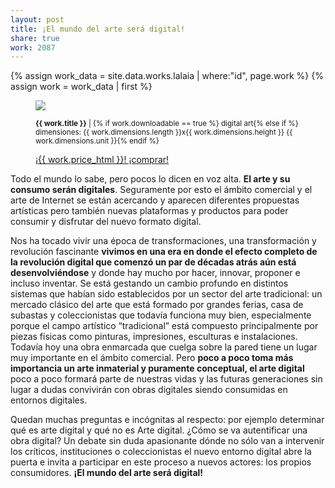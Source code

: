 ```yaml
---
layout: post
title: ¡El mundo del arte será digital!  
share: true
work: 2087
---
```


{% assign work_data = site.data.works.lalaia | where:"id", page.work %}
{% assign work = work_data | first %}
<figure class="text-center">
	<img src="{{ work.featured_src }}">
	<figcaption>
		<p><small><strong>{{ work.title }}</strong> | {% if work.downloadable == true %} digital art{% else if %} dimensiones: {{ work.dimensions.length }}x{{ work.dimensions.height }} {{ work.dimensions.unit }}{% endif %}</small></p>
		<p><a href="{{ work.permalink }}" class="btn btn-primary btn-lg">¡{{ work.price_html }}! ¡comprar! <i class="fa fa-credit-card"></i></a></p>
	</figcaption>
</figure>

Todo el mundo lo sabe, pero pocos lo dicen en voz alta. **El arte y su consumo serán digitales**. Seguramente por esto el ámbito comercial y el arte de Internet se están acercando y aparecen diferentes propuestas artísticas pero también nuevas plataformas y productos para poder consumir y disfrutar del nuevo formato digital.  
 
Nos ha tocado vivir una época de transformaciones, una transformación y revolución fascinante **vivimos en una era en donde el efecto completo de la revolución digital que comenzó un par de décadas atrás aún está desenvolviéndose** y donde hay mucho por hacer, innovar, proponer e incluso inventar. Se está gestando un cambio profundo en distintos sistemas que habían sido establecidos por un sector del arte tradicional: un mercado clásico del arte que está formado por grandes ferias, casa de subastas y coleccionistas que todavía funciona muy bien, especialmente porque el campo artístico “tradicional” está compuesto principalmente por piezas físicas como pinturas, impresiones, esculturas e instalaciones. Todavía hoy una obra enmarcada que cuelga sobre la pared tiene un lugar muy importante en el ámbito comercial. Pero **poco a poco toma más importancia un arte inmaterial y puramente conceptual, el arte digital** poco a poco formará parte de nuestras vidas y las futuras generaciones sin lugar a dudas convivirán con obras digitales siendo consumidas en entornos digitales. 

Quedan muchas preguntas e incógnitas al respecto: por ejemplo determinar qué es arte digital y qué no es Arte digital. ¿Cómo se va autentificar una obra digital? Un debate sin duda apasionante dónde no sólo van a intervenir los críticos, instituciones o coleccionistas el nuevo entorno digital abre la puerta e invita a participar en este proceso a nuevos actores: los propios consumidores. **¡El mundo del arte será digital!** 